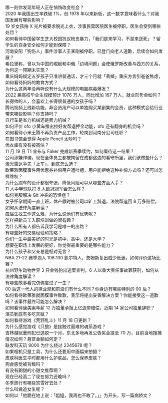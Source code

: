 哪一刻你发现年轻人正在悄悄改变社会？  
2020 年我国出生率跌破 1%，创 1978 年以来新低，这一数字意味着什么？对我国发展有哪些影响？  
19 岁女孩拍 X 光片被要求脱光上衣，涉事民营医院医生被停职，医生会受到哪些处罚？  
如何看待中国留学生芝大校园抗议枪支暴力，「我们是来学习，不是来送死」？留学生的自身安全如何才能到保障？  
河南安阳「狗伤人」事件涉事人王某刚被停职，已登门向老人道歉，后续会如何发展？  
希拉里称，曾以为中国的崛起和中俄「边境问题」会使俄罗斯改善与西方的关系，为何这一预期未实现？  
重庆妈妈规定五岁孩子只准讲普通话，才三个月就「丢掉」重庆方言引爸爸焦虑，如何看待妈妈的教育方式？  
为什么这两年没再听说有什么大规模的电脑病毒爆发？  
2022 届高校毕业生规模预计 1076 万人，同比增加 167 万人，就业形势会如何？  
长得帅的人，会喜欢上长得很普通的女孩子吗？  
腾讯视频上线新功能，非会员用户可以单独购买某剧集的会员，这种模式会给行业带来哪些影响？你支持吗？  
自行车是省力机械还是费力机械？  
如何评价 ofo 小黄车推出拉好友帮退押金功能，ofo 还有翻身的机会吗？  
如何看待小米王腾不再负责产品工作，轮岗到河南分公司任职？  
在图书馆会觉得 Apple Pencil 太吵吗？  
优衣库有没有被高估？  
11 月 19 日 T1 宣布与 Faker 完成新赛季续约，如何看待这一结果？  
公司涉嫌诈骗，现在全体员工都被拘留在成都这边的看守所里，我们该做些什么？  
激光雷达争先「上车」，到底怎么选？  
欧莱雅面膜事件用优惠券补偿用户遭吐槽，用户能拒绝这种补偿方式吗？还可以怎样维权？  
为什么跑车的设计都很夸张，降低风阻可以从哪些方面入手？  
11 人中甲球队打 8 人欧冠冠军会怎么样？  
如何克服解决 Git 冲突的恐惧症？  
女子怀孕期间一直上班，休产假时被公司以旷工辞退，法院帮追回 8 万多赔偿，如何从法律角度解读？  
应届生找工作这么难，为什么说他们有优势呢？  
怎样把新员工入职培训做的很有趣？  
为什么所有人都告诉我学习是唯一的出路？  
有哪些好的交易经验和策略？  
你们一生中最美好的时光是初中，高中，还是大学？  
想要在职场上发展的更好，你觉得最重要的是哪些能力？  
为什么孩子和父亲总是相对无言？  
NBA 21-22 赛季湖人 108:130 凯尔特人，詹姆斯复出威少低迷，如何评价这场比赛？  
杭州野生动物世界 3 只金钱豹出逃案宣判，6 人以重大责任事故罪获刑，如何从法律角度解读？  
有哪些故事看完仿佛度过了一生？  
00 后这一代人的择业观和前浪们有什么不同？你身边有哪些特别的 00 后？  
如何看待欧莱雅就面膜事件致歉，表示将提出妥善解决方案？你能接受这一道歉吗？该事件最终可能怎么解决？  
如何看待康美案年薪 12 万独董承担上亿连带赔偿，近期 14 家公司独董辞职？  
演员到底有多吃天赋？  
如何看待游戏《荒野乱斗》11 月 18 日更新？  
为什么感觉游戏《只狼》是接触过最难的魂系游戏？  
吉林越狱重刑犯已逃脱一个月，东北多地再发公告奖金提至 70 万，目前当地搜捕情况如何？悬赏金额如何定？  
联发科天玑 9000 为什么绕过 2345678 呢？  
如果相机只是工具，为什么还要用中画幅来拍摄？  
皮肤科医生平时都用什么护肤品，怎么保养皮肤？  
狗会感觉被背叛吗？  
有没有齁甜的小甜文推荐啊？  
现在已经高二了现在努力还晚吗？  
冬季旅行有哪些赏雪好去处？  
什么叫做追女生呢？  
如何以「他跪在地上说：「姐姐，我再也不敢了。」」为开头，写一篇病娇文？  
